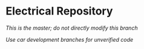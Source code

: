 # Electrical Repository

*This is the master; do not directly modify this branch*

*Use car development branches for unverified code*
